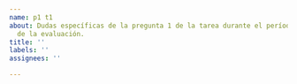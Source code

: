 ```yaml
---
name: p1 t1
about: Dudas específicas de la pregunta 1 de la tarea durante el período de resolución
  de la evaluación.
title: ''
labels: ''
assignees: ''

---
```



